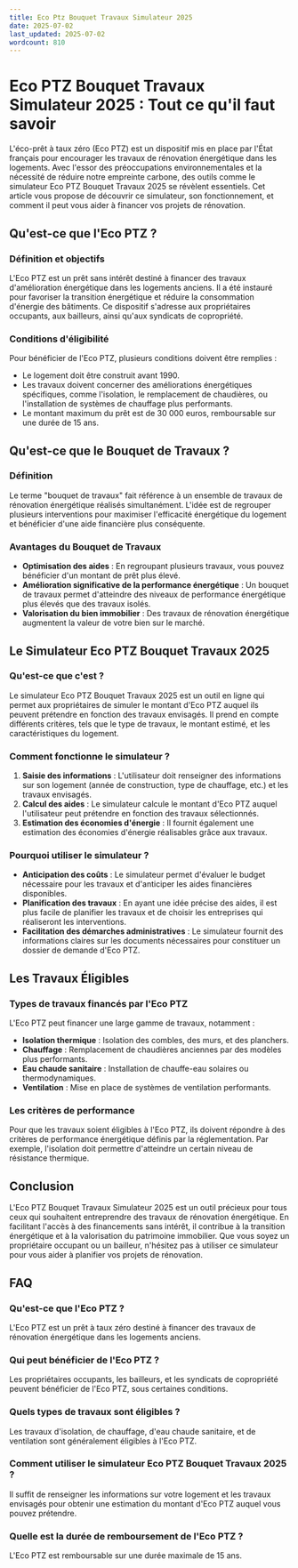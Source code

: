```yaml
---
title: Eco Ptz Bouquet Travaux Simulateur 2025
date: 2025-07-02
last_updated: 2025-07-02
wordcount: 810
---
```


# Eco PTZ Bouquet Travaux Simulateur 2025 : Tout ce qu'il faut savoir

L'éco-prêt à taux zéro (Eco PTZ) est un dispositif mis en place par l'État français pour encourager les travaux de rénovation énergétique dans les logements. Avec l'essor des préoccupations environnementales et la nécessité de réduire notre empreinte carbone, des outils comme le simulateur Eco PTZ Bouquet Travaux 2025 se révèlent essentiels. Cet article vous propose de découvrir ce simulateur, son fonctionnement, et comment il peut vous aider à financer vos projets de rénovation.

## Qu'est-ce que l'Eco PTZ ?

### Définition et objectifs

L'Eco PTZ est un prêt sans intérêt destiné à financer des travaux d'amélioration énergétique dans les logements anciens. Il a été instauré pour favoriser la transition énergétique et réduire la consommation d'énergie des bâtiments. Ce dispositif s'adresse aux propriétaires occupants, aux bailleurs, ainsi qu'aux syndicats de copropriété.

### Conditions d'éligibilité

Pour bénéficier de l'Eco PTZ, plusieurs conditions doivent être remplies :

- Le logement doit être construit avant 1990.
- Les travaux doivent concerner des améliorations énergétiques spécifiques, comme l'isolation, le remplacement de chaudières, ou l'installation de systèmes de chauffage plus performants.
- Le montant maximum du prêt est de 30 000 euros, remboursable sur une durée de 15 ans.

## Qu'est-ce que le Bouquet de Travaux ?

### Définition

Le terme "bouquet de travaux" fait référence à un ensemble de travaux de rénovation énergétique réalisés simultanément. L'idée est de regrouper plusieurs interventions pour maximiser l'efficacité énergétique du logement et bénéficier d'une aide financière plus conséquente.

### Avantages du Bouquet de Travaux

- **Optimisation des aides** : En regroupant plusieurs travaux, vous pouvez bénéficier d'un montant de prêt plus élevé.
- **Amélioration significative de la performance énergétique** : Un bouquet de travaux permet d'atteindre des niveaux de performance énergétique plus élevés que des travaux isolés.
- **Valorisation du bien immobilier** : Des travaux de rénovation énergétique augmentent la valeur de votre bien sur le marché.

## Le Simulateur Eco PTZ Bouquet Travaux 2025

### Qu'est-ce que c'est ?

Le simulateur Eco PTZ Bouquet Travaux 2025 est un outil en ligne qui permet aux propriétaires de simuler le montant d'Eco PTZ auquel ils peuvent prétendre en fonction des travaux envisagés. Il prend en compte différents critères, tels que le type de travaux, le montant estimé, et les caractéristiques du logement.

### Comment fonctionne le simulateur ?

1. **Saisie des informations** : L'utilisateur doit renseigner des informations sur son logement (année de construction, type de chauffage, etc.) et les travaux envisagés.
2. **Calcul des aides** : Le simulateur calcule le montant d'Eco PTZ auquel l'utilisateur peut prétendre en fonction des travaux sélectionnés.
3. **Estimation des économies d'énergie** : Il fournit également une estimation des économies d'énergie réalisables grâce aux travaux.

### Pourquoi utiliser le simulateur ?

- **Anticipation des coûts** : Le simulateur permet d'évaluer le budget nécessaire pour les travaux et d'anticiper les aides financières disponibles.
- **Planification des travaux** : En ayant une idée précise des aides, il est plus facile de planifier les travaux et de choisir les entreprises qui réaliseront les interventions.
- **Facilitation des démarches administratives** : Le simulateur fournit des informations claires sur les documents nécessaires pour constituer un dossier de demande d'Eco PTZ.

## Les Travaux Éligibles

### Types de travaux financés par l'Eco PTZ

L'Eco PTZ peut financer une large gamme de travaux, notamment :

- **Isolation thermique** : Isolation des combles, des murs, et des planchers.
- **Chauffage** : Remplacement de chaudières anciennes par des modèles plus performants.
- **Eau chaude sanitaire** : Installation de chauffe-eau solaires ou thermodynamiques.
- **Ventilation** : Mise en place de systèmes de ventilation performants.

### Les critères de performance

Pour que les travaux soient éligibles à l'Eco PTZ, ils doivent répondre à des critères de performance énergétique définis par la réglementation. Par exemple, l'isolation doit permettre d'atteindre un certain niveau de résistance thermique.

## Conclusion

L'Eco PTZ Bouquet Travaux Simulateur 2025 est un outil précieux pour tous ceux qui souhaitent entreprendre des travaux de rénovation énergétique. En facilitant l'accès à des financements sans intérêt, il contribue à la transition énergétique et à la valorisation du patrimoine immobilier. Que vous soyez un propriétaire occupant ou un bailleur, n'hésitez pas à utiliser ce simulateur pour vous aider à planifier vos projets de rénovation.

## FAQ

### Qu'est-ce que l'Eco PTZ ?

L'Eco PTZ est un prêt à taux zéro destiné à financer des travaux de rénovation énergétique dans les logements anciens.

### Qui peut bénéficier de l'Eco PTZ ?

Les propriétaires occupants, les bailleurs, et les syndicats de copropriété peuvent bénéficier de l'Eco PTZ, sous certaines conditions.

### Quels types de travaux sont éligibles ?

Les travaux d'isolation, de chauffage, d'eau chaude sanitaire, et de ventilation sont généralement éligibles à l'Eco PTZ.

### Comment utiliser le simulateur Eco PTZ Bouquet Travaux 2025 ?

Il suffit de renseigner les informations sur votre logement et les travaux envisagés pour obtenir une estimation du montant d'Eco PTZ auquel vous pouvez prétendre.

### Quelle est la durée de remboursement de l'Eco PTZ ?

L'Eco PTZ est remboursable sur une durée maximale de 15 ans.